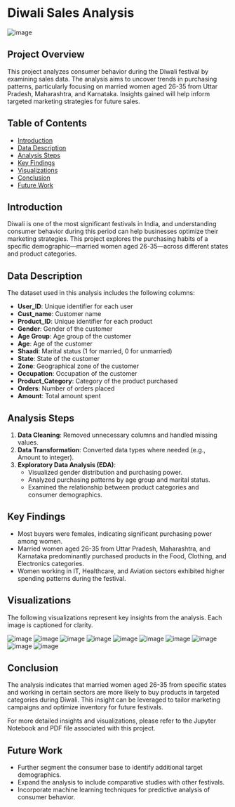 # Diwali Sales Analysis 
![image](https://github.com/user-attachments/assets/8f0e5bd0-bd31-40cc-af41-f6af00ad055c)


## Project Overview
This project analyzes consumer behavior during the Diwali festival by examining sales data. The analysis aims to uncover trends in purchasing patterns, particularly focusing on married women aged 26-35 from Uttar Pradesh, Maharashtra, and Karnataka. Insights gained will help inform targeted marketing strategies for future sales.

## Table of Contents
- [Introduction](#introduction)
- [Data Description](#data-description)
- [Analysis Steps](#analysis-steps)
- [Key Findings](#key-findings)
- [Visualizations](#visualizations)
- [Conclusion](#conclusion)
- [Future Work](#future-work)

## Introduction
Diwali is one of the most significant festivals in India, and understanding consumer behavior during this period can help businesses optimize their marketing strategies. This project explores the purchasing habits of a specific demographic—married women aged 26-35—across different states and product categories.

## Data Description
The dataset used in this analysis includes the following columns:
- **User_ID**: Unique identifier for each user
- **Cust_name**: Customer name
- **Product_ID**: Unique identifier for each product
- **Gender**: Gender of the customer
- **Age Group**: Age group of the customer
- **Age**: Age of the customer
- **Shaadi**: Marital status (1 for married, 0 for unmarried)
- **State**: State of the customer
- **Zone**: Geographical zone of the customer
- **Occupation**: Occupation of the customer
- **Product_Category**: Category of the product purchased
- **Orders**: Number of orders placed
- **Amount**: Total amount spent

## Analysis Steps
1. **Data Cleaning**: Removed unnecessary columns and handled missing values.
2. **Data Transformation**: Converted data types where needed (e.g., Amount to integer).
3. **Exploratory Data Analysis (EDA)**:
   - Visualized gender distribution and purchasing power.
   - Analyzed purchasing patterns by age group and marital status.
   - Examined the relationship between product categories and consumer demographics.

## Key Findings
- Most buyers were females, indicating significant purchasing power among women.
- Married women aged 26-35 from Uttar Pradesh, Maharashtra, and Karnataka predominantly purchased products in the Food, Clothing, and Electronics categories.
- Women working in IT, Healthcare, and Aviation sectors exhibited higher spending patterns during the festival.

## Visualizations
The following visualizations represent key insights from the analysis. Each image is captioned for clarity.

![image](https://github.com/user-attachments/assets/afcd50c9-7a4e-4418-a2dd-5dba699cdd96)
![image](https://github.com/user-attachments/assets/2ac635cd-f9ec-4fb5-ad25-cb469f7e1f32)
![image](https://github.com/user-attachments/assets/a7449dfe-0cd1-46d0-b162-e71562b2812b)
![image](https://github.com/user-attachments/assets/47b401d8-7511-4ad5-9077-dc253ab2df4a)
![image](https://github.com/user-attachments/assets/5f2e570f-83b6-4dc6-9025-03039604a15d)
![image](https://github.com/user-attachments/assets/39b56593-a747-408d-8f06-2b6694331a08)
![image](https://github.com/user-attachments/assets/7645e288-45ce-4a65-be30-75588f0b0059)
![image](https://github.com/user-attachments/assets/49d259b2-4489-4ffb-9355-6e9e08589f67)
![image](https://github.com/user-attachments/assets/8b15ae21-4dad-4316-b09d-7adbf323909a)
![image](https://github.com/user-attachments/assets/4433256a-f527-4db9-af10-33011405c9a5)



## Conclusion
The analysis indicates that married women aged 26-35 from specific states and working in certain sectors are more likely to buy products in targeted categories during Diwali. This insight can be leveraged to tailor marketing campaigns and optimize inventory for future festivals.

For more detailed insights and visualizations, please refer to the Jupyter Notebook and PDF file associated with this project.

## Future Work
- Further segment the consumer base to identify additional target demographics.
- Expand the analysis to include comparative studies with other festivals.
- Incorporate machine learning techniques for predictive analysis of consumer behavior.


